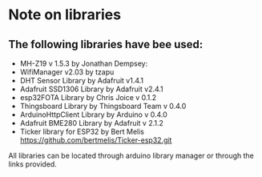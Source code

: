 # Note on libraries

## The following libraries have bee used:

* MH-Z19 v 1.5.3 by Jonathan Dempsey:
* WifiManager v2.03 by tzapu
* DHT Sensor Library by Adafruit v1.4.1
* Adafruit SSD1306 Library by Adafruit v2.4.1
* esp32FOTA Library by Chris Joice v 0.1.2
* Thingsboard Library by Thingsboard Team v 0.4.0
* ArduinoHttpClient Library by Arduino v 0.4.0
* Adafruit BME280 Library by Adafruit v 2.1.2
* Ticker library for ESP32 by Bert Melis https://github.com/bertmelis/Ticker-esp32.git

All libraries can be located through arduino library manager or through the links provided.
